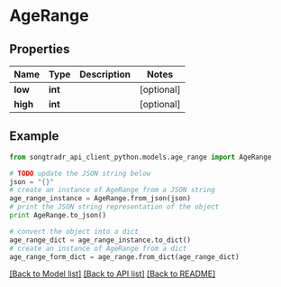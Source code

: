 # AgeRange


## Properties

Name | Type | Description | Notes
------------ | ------------- | ------------- | -------------
**low** | **int** |  | [optional] 
**high** | **int** |  | [optional] 

## Example

```python
from songtradr_api_client_python.models.age_range import AgeRange

# TODO update the JSON string below
json = "{}"
# create an instance of AgeRange from a JSON string
age_range_instance = AgeRange.from_json(json)
# print the JSON string representation of the object
print AgeRange.to_json()

# convert the object into a dict
age_range_dict = age_range_instance.to_dict()
# create an instance of AgeRange from a dict
age_range_form_dict = age_range.from_dict(age_range_dict)
```
[[Back to Model list]](../README.md#documentation-for-models) [[Back to API list]](../README.md#documentation-for-api-endpoints) [[Back to README]](../README.md)


